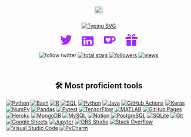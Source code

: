 <!-- code inspired by - https://github.com/marlenezw -->

<h2 align="center">
 <img src="https://media.giphy.com/media/1iNIkQBAwEkUuTpikf/giphy.gif" width="22" height="22">
</h2>

<!-- Typing SVG by DenverCoder1 - https://github.com/DenverCoder1/readme-typing-svg -->
<p align="center">
  <a href="https://git.io/typing-svg"><img src="https://readme-typing-svg.demolab.com?font=Roboto&pause=1000&color=CF00F7&width=435&lines=Research+Scientist+at+Imperial+;Computer+Science+%40+UoB;Software%2C+Machine+Learning+%26+Neuro" alt="Typing SVG" /></a>
</p>

<!-- Social icons section -->
<p align="center">
  <a href="https://twitter.com/benfleming__"><img width="32px" alt="Twitter" title="Twitter" src="https://github.com/0xTRAW/0xTRAW/blob/main/.github/twitter.png"/></a>
  &#8287;&#8287;&#8287;&#8287;&#8287;
  <a href="https://www.linkedin.com/in/ben-fs-fleming/ alt="Ben's linkedin"><img width="32px" height="26px"  src="https://github.com/0xTRAW/0xTRAW/blob/main/.github/mylinkedinicon.png"/></a>
  &#8287;&#8287;&#8287;&#8287;&#8287;
  <a href="https://ko-fi.com/"><img width="32px" alt="Ko-fi" title="Buy me a coffee" src="https://github.com/0xTRAW/0xTRAW/blob/main/.github/coffee.png"/></a>
  &#8287;&#8287;&#8287;&#8287;&#8287;
  <a href="https://ben-fleming.vercel.app/"><img width="32px" alt="More content" title="More content on my website" src="https://github.com/0xTRAW/0xTRAW/blob/main/.github/gift.png"/></a>
</p>


<!-- Social badges section -->
<!-- Badges with custom icons - https://github.com/DenverCoder1/custom-icon-badges -->
<!-- View counter - https://github.com/DenverCoder1/Simple-View-Counter -->
<p align="center"> 
  <a><img alt="follow twitter" title="Follow Twitter" src="https://img.shields.io/twitter/follow/benfleming__?color=%2355960&logo=person-fill&label=twitter&style=for-the-badge&labelColor=1DA1F2"/></a> 
  <a href="https://github.com/BEN-FLEMING?tab=repositories&sort=stargazers">
    <img alt="total stars" title="Total stars on GitHub" src="https://custom-icon-badges.herokuapp.com/github/stars/BEN-FLEMING?color=55960c&style=for-the-badge&labelColor=488207&logo=star"/></a>
  <a href="https://github.com/BEN-FLEMING?tab=followers">
    <img alt="followers" title="Follow me on Github" src="https://custom-icon-badges.herokuapp.com/github/followers/BEN-FLEMING?color=236ad3&labelColor=1155ba&style=for-the-badge&logo=person-add&label=Follow&logoColor=white"/></a>
  <a href="https://komarev.com/ghpvc/?username=BEN-FLEMING">
    <img alt="views" title="GitHub profile views" src="https://komarev.com/ghpvc/?username=BEN-FLEMING&style=for-the-badge&color=grey"/></a>
</p>



<!-- Some badges are from https://github.com/Ileriayo/markdown-badges -->
<br/>

<h2 align="center">
 🛠️ Most proficient tools
</h2>

<p align="center">
  <p align="left">
   <a href="https://github.com/search?q=user%3Amarlenezw+language%3Apython"><img alt="Python" src="https://img.shields.io/badge/Python-14354C.svg?logo=python&logoColor=white"></a>
    <a href="https://github.com/search?q=user%3Amarlenezw+language%3Abash"><img alt="Bash" src="https://img.shields.io/badge/Bash-121011.svg?logo=gnu-bash&logoColor=white"></a>
    <a href="https://github.com/search?q=user%3Amarlenezw+language%3Ar"><img alt="R" src="https://img.shields.io/badge/R-276DC3.svg?logo=r&logoColor=white"></a>
    <a href="https://github.com/search?q=user%3Amarlenezw+language%3Asql"><img alt="SQL" src="https://custom-icon-badges.herokuapp.com/badge/SQL-025E8C.svg?logo=database&logoColor=white"></a>
    <a href="#"><img alt="Python" src="https://img.shields.io/badge/Python-90EE90.svg?logo=Python&logoColor=white"></a>
    <a href="#"><img alt="Java" src="https://img.shields.io/badge/Java-FFA500.svg?logo=Java&logoColor=white"></a>
    <a href="#"><img alt="GitHub Actions" src="https://img.shields.io/badge/GitHub%20Actions-2671E5.svg?logo=github%20actions&logoColor=white"></a>
    <a href="#"><img alt="Keras" src="https://img.shields.io/badge/Keras-D00000.svg?logo=Keras&logoColor=white"></a>
    <a href="#"><img alt="NumPy" src="https://img.shields.io/badge/Numpy-013243.svg?logo=numpy&logoColor=white"></a>
    <a href="#"><img alt="Pandas" src="https://img.shields.io/badge/Pandas-150458.svg?logo=pandas&logoColor=white"></a>
    <a href="#"><img alt="Pytest" src="https://img.shields.io/badge/Pytest-0A9EDC.svg?logo=pytest&logoColor=white"></a>
    <a href="#"><img alt="TensorFlow" src="https://img.shields.io/badge/TensorFlow-FF6F00.svg?logo=TensorFlow&logoColor=white"></a>
    <a href="#"><img alt="MATLAB" src="https://img.shields.io/badge/MATLAB-FF0000.svg?logo=MATLAB&logoColor=white"></a>                
    <a href="#"><img alt="GitHub Pages" src="https://img.shields.io/badge/GitHub%20Pages-327FC7.svg?logo=github&logoColor=white"></a>
    <a href="#"><img alt="Heroku" src="https://img.shields.io/badge/Heroku-430098.svg?logo=heroku&logoColor=white"></a>
    <a href="#"><img alt="MongoDB" src ="https://img.shields.io/badge/MongoDB-4ea94b.svg?logo=mongodb&logoColor=white"></a>
    <a href="#"><img alt="MySQL" src="https://img.shields.io/badge/MySQL-00f.svg?logo=mysql&logoColor=white"></a>
    <a href="#"><img alt="Notion" src="https://img.shields.io/badge/Notion-010101.svg?logo=notion&logoColor=white"></a>
    <a href="#"><img alt="PostgreSQL" src ="https://img.shields.io/badge/PostgreSQL-316192.svg?logo=postgresql&logoColor=white"></a>
    <a href="#"><img alt="SQLite" src ="https://img.shields.io/badge/SQLite-07405e.svg?logo=sqlite&logoColor=white"></a>
    <a href="#"><img alt="Git" src="https://img.shields.io/badge/Git-F05033.svg?logo=git&logoColor=white"></a>
    <a href="#"><img alt="Google Sheets" src="https://img.shields.io/badge/Google%20Sheets-34A853.svg?logo=google%20sheets&logoColor=white"></a>
    <a href="#"><img alt="Jupyter" src="https://img.shields.io/badge/Jupyter-F37626.svg?logo=Jupyter&logoColor=white"></a>
    <a href="#"><img alt="OBS Studio" src="https://img.shields.io/badge/-OBS%20Studio-302E31?logo=obs-studio&logoColor=white"></a>
    <a href="#"><img alt="Stack Overflow" src="https://img.shields.io/badge/-Stack%20Overflow-FE7A16?logo=stack-overflow&logoColor=white"></a>
    <a href="#"><img alt="Visual Studio Code" src="https://img.shields.io/badge/Visual%20Studio%20Code-0078d7.svg?logo=visual-studio-code&logoColor=white"></a>
    <a href="#"><img alt="PyCharm" src="https://img.shields.io/badge/-PyCharm-66FF00?logo=PyCharm&logoColor=white"></a>
    </p align="left">
</p align="center">

